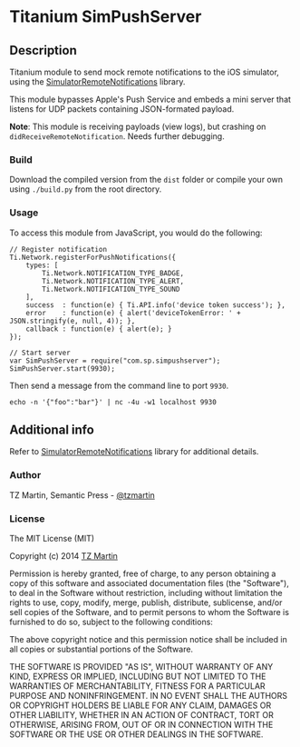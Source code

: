 # Titanium SimPushServer

## Description

Titanium module to send mock remote notifications to the iOS simulator, using the [SimulatorRemoteNotifications](https://github.com/acoomans/SimulatorRemoteNotifications) library.

This module bypasses Apple's Push Service and embeds a mini server that listens for UDP packets containing JSON-formated payload.

**Note**: This module is receiving payloads (view logs), but crashing on ```didReceiveRemoteNotification```.  Needs further debugging.

### Build

Download the compiled version from the ```dist``` folder or compile your own using ```./build.py``` from the root directory.

### Usage

To access this module from JavaScript, you would do the following:

```
// Register notification
Ti.Network.registerForPushNotifications({
	types: [
		Ti.Network.NOTIFICATION_TYPE_BADGE,
		Ti.Network.NOTIFICATION_TYPE_ALERT,
		Ti.Network.NOTIFICATION_TYPE_SOUND
	],
	success  : function(e) { Ti.API.info('device token success'); },
	error    : function(e) { alert('deviceTokenError: ' + JSON.stringify(e, null, 4)); },
	callback : function(e) { alert(e); }
});

// Start server 
var SimPushServer = require("com.sp.simpushserver");
SimPushServer.start(9930);
```

Then send a message from the command line to port ```9930```.

```
echo -n '{"foo":"bar"}' | nc -4u -w1 localhost 9930
``` 	

## Additional info

Refer to [SimulatorRemoteNotifications](https://github.com/acoomans/SimulatorRemoteNotifications) library for additional details.

### Author

TZ Martin, Semantic Press - [@tzmartin](http://twitter.com/tzmartin) 

### License

The MIT License (MIT)

Copyright (c) 2014 [TZ Martin](http://twitter.com/tzmartin)

Permission is hereby granted, free of charge, to any person obtaining a copy
of this software and associated documentation files (the "Software"), to deal
in the Software without restriction, including without limitation the rights
to use, copy, modify, merge, publish, distribute, sublicense, and/or sell
copies of the Software, and to permit persons to whom the Software is
furnished to do so, subject to the following conditions:

The above copyright notice and this permission notice shall be included in
all copies or substantial portions of the Software.

THE SOFTWARE IS PROVIDED "AS IS", WITHOUT WARRANTY OF ANY KIND, EXPRESS OR
IMPLIED, INCLUDING BUT NOT LIMITED TO THE WARRANTIES OF MERCHANTABILITY,
FITNESS FOR A PARTICULAR PURPOSE AND NONINFRINGEMENT. IN NO EVENT SHALL THE
AUTHORS OR COPYRIGHT HOLDERS BE LIABLE FOR ANY CLAIM, DAMAGES OR OTHER
LIABILITY, WHETHER IN AN ACTION OF CONTRACT, TORT OR OTHERWISE, ARISING FROM,
OUT OF OR IN CONNECTION WITH THE SOFTWARE OR THE USE OR OTHER DEALINGS IN
THE SOFTWARE.
